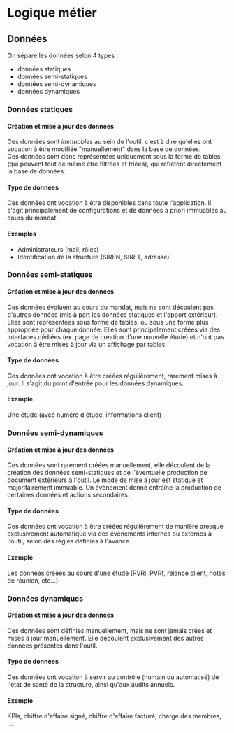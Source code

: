 # Logique métier

## Données

On sépare les données selon 4 types :

- données statiques
- données semi-statiques
- données semi-dynamiques
- données dynamiques

### Données statiques

#### Création et mise à jour des données

Ces données sont _immuables_ au sein de l'outil, c'est à dire qu'elles ont vocation à être modifiée "manuellement" dans la base de données.  
Ces données sont donc représentées uniquement sous la forme de tables (qui peuvent tout de même être filtrées et triées), qui reflètent directement la base de données.

#### Type de données

Ces données ont vocation à être disponibles dans toute l'application. Il s'agit principalement de configurations et de données a priori immuables au cours du mandat.

#### Exemples

- Administrateurs (mail, rôles)
- Identification de la structure (SIREN, SIRET, adresse)

### Données semi-statiques

#### Création et mise à jour des données

Ces données évoluent au cours du mandat, mais ne sont découlent pas d'autres données (mis à part les données statiques et l'apport extérieur).
Elles sont représentées sous forme de tables, ou sous une forme plus appropriée pour chaque donnée. Elles sont principalement créées via des interfaces dédiées (ex. page de création d'une nouvelle étude) et n'ont pas vocation à être mises à jour via un affichage par tables.

#### Type de données

Ces données ont vocation à être créées régulièrement, rarement mises à jour.
Il s'agit du point d'entrée pour les données dynamiques.

#### Exemple

Une étude (avec numéro d'étude, informations client)

### Données semi-dynamiques

#### Création et mise à jour des données

Ces données sont rarement créées manuellement, elle découlent de la création des données semi-statiques et de l'éventuelle production de document extérieurs à l'outil. Le mode de mise à jour est statique et majoritairement immuable. Un évènement donné entraîne la production de certaines données et actions secondaires.

#### Type de données

Ces données ont vocation à être créées régulièrement de manière presque exclusivement automatique via des évènements internes ou externes à l'outil, selon des règles définies à l'avance.

#### Exemple

Les données créées au cours d'une étude (PVRi, PVRf, relance client, notes de réunion, etc...)

### Données dynamiques

#### Création et mise à jour des données

Ces données sont définies manuellement, mais ne sont jamais crées et mises à jour manuellement. Elle découlent exclusivement des autres données présentes dans l'outil.

#### Type de données

Ces données ont vocation à servir au contrôle (humain ou automatisé) de l'état de santé de la structure, ainsi qu'aux audits annuels.

#### Exemple

KPIs, chiffre d'affaire signé, chiffre d'affaire facturé, charge des membres, ...
